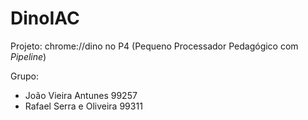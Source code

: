 # DinoIAC

Projeto: chrome://dino no P4 (Pequeno Processador Pedagógico com _Pipeline_)

Grupo:
- João Vieira Antunes 99257
- Rafael Serra e Oliveira 99311
